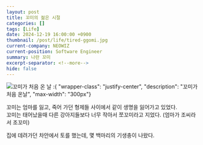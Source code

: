 ```yaml
---
layout: post
title: 꼬미의 젊은 시절
categories: []
tags: [Life]
date: 2024-12-19 16:00:00 +0900
thumbnail: /post/life/tired-ggomi.jpg
current-company: NEOWIZ
current-position: Software Engineer
summary: 나란 꼬미
excerpt-separator: <!--more-->
hide: false
---
```


<!--more-->

![꼬미가 처음 온 날](/post/life/first-day-of-ggomi.jpg)
:{ "wrapper-class": "justify-center", "description": "꼬미가 처음 온날", "max-width": "300px"}

꼬미는 엄마를 잃고, 죽어 가던 형제들 사이에서 같이 생명을 잃어가고 있었다.  
꼬미는 태어났을때 다른 강아지들보다 너무 작아서 쪼꼬미라고 지었다. (엄마가 조씨라서 조꼬미)  

집에 데려가던 차안에서 토를 했는데, 몇 백마리의 기생충이 나왔다.
